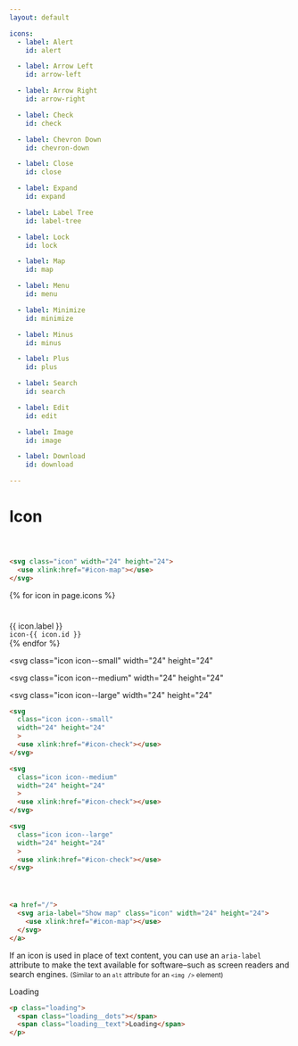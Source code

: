 ```yaml
---
layout: default

icons:
  - label: Alert
    id: alert

  - label: Arrow Left
    id: arrow-left

  - label: Arrow Right
    id: arrow-right

  - label: Check
    id: check

  - label: Chevron Down
    id: chevron-down

  - label: Close
    id: close

  - label: Expand
    id: expand

  - label: Label Tree
    id: label-tree

  - label: Lock
    id: lock

  - label: Map
    id: map

  - label: Menu
    id: menu

  - label: Minimize
    id: minimize

  - label: Minus
    id: minus

  - label: Plus
    id: plus

  - label: Search
    id: search

  - label: Edit
    id: edit

  - label: Image
    id: image

  - label: Download
    id: download

---
```


<h1>Icon</h1>


<div class="components-preview">

  <svg class="icon" width="24" height="24">
    <use xlink:href="#icon-map"></use>
  </svg>

</div>

<div class="components-code" markdown="1">

```html
<svg class="icon" width="24" height="24">
  <use xlink:href="#icon-map"></use>
</svg>
```

</div>

<div class="components-preview components-preview--grid">

  {% for icon in page.icons %}
  <div class="components-icon">
    <svg aria-label="{{ icon.label }}" class="icon icon--large" width="24" height="24">
      <use xlink:href="#icon-{{ icon.id }}"></use>
    </svg>
    <br />
    {{ icon.label }}
    <br />
    <code>icon-{{ icon.id }}</code>
  </div>
  {% endfor %}

</div>

<div class="components-code" markdown="1">
</div>


<div class="components-preview">

<svg
  class="icon icon--small"
  width="24" height="24"
  >
  <use xlink:href="#icon-check"></use>
</svg>

<svg
  class="icon icon--medium"
  width="24" height="24"
  >
  <use xlink:href="#icon-check"></use>
</svg>

<svg
  class="icon icon--large"
  width="24" height="24"
  >
  <use xlink:href="#icon-check"></use>
</svg>

</div>

<div class="components-code" markdown="1">

```html
<svg
  class="icon icon--small"
  width="24" height="24"
  >
  <use xlink:href="#icon-check"></use>
</svg>

<svg
  class="icon icon--medium"
  width="24" height="24"
  >
  <use xlink:href="#icon-check"></use>
</svg>

<svg
  class="icon icon--large"
  width="24" height="24"
  >
  <use xlink:href="#icon-check"></use>
</svg>
```

</div>

<div class="components-preview">

  <a href="/">
    <svg aria-label="Show map" class="icon" width="24" height="24">
      <use xlink:href="#icon-map"></use>
    </svg>
  </a>

</div>

<div class="components-code" markdown="1">

```html
<a href="/">
  <svg aria-label="Show map" class="icon" width="24" height="24">
    <use xlink:href="#icon-map"></use>
  </svg>
</a>
```

If an icon is used in place of text content, you can use an `aria-label` attribute to make the text available for software–such as screen readers and search engines.
<small>(Similar to an `alt` attribute for an `<img />` element)</small>

</div>

<div class="components-preview">

  <p class="loading">
    <span class="loading__dots"></span>
    <span class="loading__text">Loading</span>
  </p>

</div>

<div class="components-code" markdown="1">

```html
<p class="loading">
  <span class="loading__dots"></span>
  <span class="loading__text">Loading</span>
</p>
```

</div>

